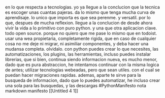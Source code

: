 en lo que respecta a tecnologias. yo ya llegue a la conclucion que la tecnica es escoger unas cuantas pajeras. da lo mismo que tenga mucha curva de aprendisaje. lo unico que importa es que sea perenme. y versatil. por lo que, despues de mucha reflexion. llegue a la conclucion de desde ahora vivir la vida a lo primitivo con puro python. y una que otra aplicacion clave. todo open source. porque no quiero que me pase lo mismo que en todoist. usar una wea propietaria, completamente rigida, que en caso de cualquier cosa no me deje ni migrar, ni asimiliar componentes, y deba hacer una mudansa completa. olvidalo.  con python puedes crear lo que necesites, las automatizaciones, los plugins, las herramientas, incluso puedes instalar librerias, que si bien, continua siendo informacion nueva, es mucho menor, dado que es pura abstraccion, he intentamos continuar con la misma logica de antes; utilizar tecnologias webeadas, pero que sean utiles. con el cual se puedan hacer migraciones rapidas. ademas, aparte te sirve para la busqueda de informacion, dado que lo puedes automatizar, he incluso crear una sola para las busquedas, y las descargas
#PythonManifesto
nota markdown manifesto [[Untitled 4 1]]